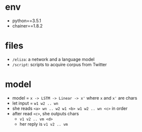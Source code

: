 
# env

- python==3.5.1
- chainer==1.8.2

# files

- `/eliza`: a network and a language model
- `/script`: scripts to acquire corpus from Twitter

# model

- model = `x -> LSTM -> Linear -> x'` where `x` and `x'` are chars
- let input = `w1 w2 .. wn`
- she reads `<a> wn .. w2 w1 <b> w1 w2 .. wn <c>` in order
- after read `<c>`, she outputs chars
    - `v1 v2 .. vm <d>`
    - her reply is `v1 v2 .. vm`


